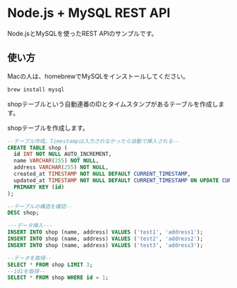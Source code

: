 # Node.js + MySQL REST API
Node.jsとMySQLを使ったREST APIのサンプルです。

## 使い方
Macの人は、homebrewでMySQLをインストールしてください。
```bash
brew install mysql
```

shopテーブルという自動連番のIDとタイムスタンプがあるテーブルを作成します。

shopテーブルを作成します。
```sql
--テーブル作成。Timestampは入力されなかったら自動で挿入される--
CREATE TABLE shop (
  id INT NOT NULL AUTO_INCREMENT,
  name VARCHAR(255) NOT NULL,
  address VARCHAR(255) NOT NULL,
  created_at TIMESTAMP NOT NULL DEFAULT CURRENT_TIMESTAMP,
  updated_at TIMESTAMP NOT NULL DEFAULT CURRENT_TIMESTAMP ON UPDATE CURRENT_TIMESTAMP,
  PRIMARY KEY (id)
);

--テーブルの構造を確認--
DESC shop;

---データ挿入---
INSERT INTO shop (name, address) VALUES ('test1', 'address1');
INSERT INTO shop (name, address) VALUES ('test2', 'address2');
INSERT INTO shop (name, address) VALUES ('test3', 'address3');

--データを取得--
SELECT * FROM shop LIMIT 3;
--id1を取得--
SELECT * FROM shop WHERE id = 1;
```